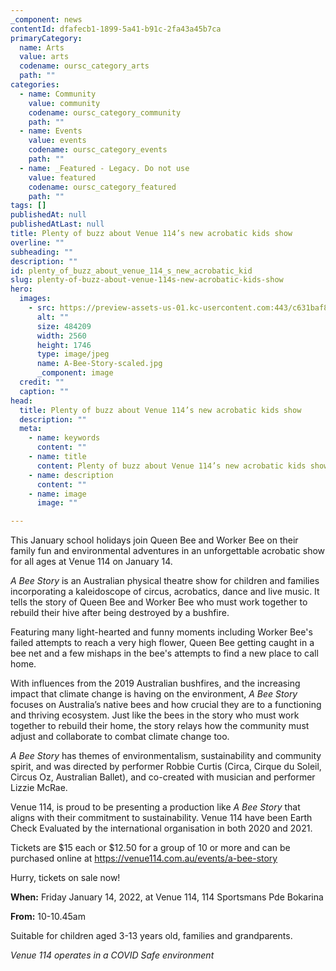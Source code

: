 ```yaml
---
_component: news
contentId: dfafecb1-1899-5a41-b91c-2fa43a45b7ca
primaryCategory:
  name: Arts
  value: arts
  codename: oursc_category_arts
  path: ""
categories:
  - name: Community
    value: community
    codename: oursc_category_community
    path: ""
  - name: Events
    value: events
    codename: oursc_category_events
    path: ""
  - name: _Featured - Legacy. Do not use
    value: featured
    codename: oursc_category_featured
    path: ""
tags: []
publishedAt: null
publishedAtLast: null
title: Plenty of buzz about Venue 114’s new acrobatic kids show
overline: ""
subheading: ""
description: ""
id: plenty_of_buzz_about_venue_114_s_new_acrobatic_kid
slug: plenty-of-buzz-about-venue-114s-new-acrobatic-kids-show
hero:
  images:
    - src: https://preview-assets-us-01.kc-usercontent.com:443/c631baf8-1b46-001f-580c-d0001b68b4a8/f1bf049b-74d4-45c5-8924-b7c3ad97f55b/A-Bee-Story-scaled.jpg
      alt: ""
      size: 484209
      width: 2560
      height: 1746
      type: image/jpeg
      name: A-Bee-Story-scaled.jpg
      _component: image
  credit: ""
  caption: ""
head:
  title: Plenty of buzz about Venue 114’s new acrobatic kids show
  description: ""
  meta:
    - name: keywords
      content: ""
    - name: title
      content: Plenty of buzz about Venue 114’s new acrobatic kids show
    - name: description
      content: ""
    - name: image
      image: ""

---
```

This January school holidays join Queen Bee and Worker Bee on their family fun and environmental adventures in an unforgettable acrobatic show for all ages at Venue 114 on January 14.

*A Bee Story* is an Australian physical theatre show for children and families incorporating a kaleidoscope of circus, acrobatics, dance and live music. It tells the story of Queen Bee and Worker Bee who must work together to rebuild their hive after being destroyed by a bushfire.

Featuring many light-hearted and funny moments including Worker Bee's failed attempts to reach a very high flower, Queen Bee getting caught in a bee net and a few mishaps in the bee's attempts to find a new place to call home.

With influences from the 2019 Australian bushfires, and the increasing impact that climate change is having on the environment, *A Bee Story* focuses on Australia’s native bees and how crucial they are to a functioning and thriving ecosystem. Just like the bees in the story who must work together to rebuild their home, the story relays how the community must adjust and collaborate to combat climate change too.

*A Bee Story* has themes of environmentalism, sustainability and community spirit, and was directed by performer Robbie Curtis (Circa, Cirque du Soleil, Circus Oz, Australian Ballet), and co-created with musician and performer Lizzie McRae.

Venue 114, is proud to be presenting a production like *A Bee Story* that aligns with their commitment to sustainability. Venue 114 have been Earth Check Evaluated by the international organisation in both 2020 and 2021.

Tickets are $15 each or $12.50 for a group of 10 or more and can be purchased online at <https://venue114.com.au/events/a-bee-story>


Hurry, tickets on sale now!

**When:** Friday January 14, 2022, at Venue 114, 114 Sportsmans Pde Bokarina

**From:** 10-10.45am

Suitable for children aged 3-13 years old, families and grandparents.

*Venue 114 operates in a COVID Safe environment*
